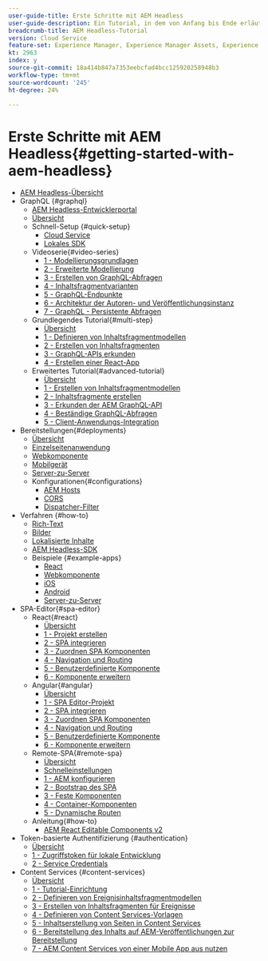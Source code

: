 ```yaml
---
user-guide-title: Erste Schritte mit AEM Headless
user-guide-description: Ein Tutorial, in dem von Anfang bis Ende erläutert wird, wie Inhalte mithilfe von AEM Headless aufgebaut und bereitgestellt werden können.
breadcrumb-title: AEM Headless-Tutorial
version: Cloud Service
feature-set: Experience Manager, Experience Manager Assets, Experience Manager Sites
kt: 2963
index: y
source-git-commit: 18a414b847a7353eebcfad4bcc125920258948b3
workflow-type: tm+mt
source-wordcount: '245'
ht-degree: 24%

---
```



# Erste Schritte mit AEM Headless{#getting-started-with-aem-headless}

+ [AEM Headless-Übersicht](./overview.md)
+ GraphQL {#graphql}
   + [AEM Headless-Entwicklerportal](https://experienceleague.adobe.com/landing/experience-manager/headless/developer.html)
   + [Übersicht](./graphql/overview.md)
   + Schnell-Setup {#quick-setup}
      + [Cloud Service](./graphql/quick-setup/cloud-service.md)
      + [Lokales SDK](./graphql/quick-setup/local-sdk.md)
   + Videoserie{#video-series}
      + [1 - Modellierungsgrundlagen](./graphql/video-series/modeling-basics.md)
      + [2 - Erweiterte Modellierung](./graphql/video-series/advanced-modeling.md)
      + [3 - Erstellen von GraphQL-Abfragen](./graphql/video-series/creating-graphql-queries.md)
      + [4 - Inhaltsfragmentvarianten](./graphql/video-series/content-fragment-variations.md)
      + [5 - GraphQL-Endpunkte](./graphql/video-series/graphql-endpoints.md)
      + [6 - Architektur der Autoren- und Veröffentlichungsinstanz](./graphql/video-series/author-publish-architecture.md)
      + [7 - GraphQL - Persistente Abfragen](./graphql/video-series/graphql-persisted-queries.md)
   + Grundlegendes Tutorial{#multi-step}
      + [Übersicht](./graphql/multi-step/overview.md)
      + [1 - Definieren von Inhaltsfragmentmodellen](./graphql/multi-step/content-fragment-models.md)
      + [2 - Erstellen von Inhaltsfragmenten](./graphql/multi-step/author-content-fragments.md)
      + [3 - GraphQL-APIs erkunden](./graphql/multi-step/explore-graphql-api.md)
      + [4 - Erstellen einer React-App](./graphql/multi-step/graphql-and-react-app.md)
   + Erweitertes Tutorial{#advanced-tutorial}
      + [Übersicht](/help/headless-tutorial/graphql/advanced-graphql/overview.md)
      + [1 - Erstellen von Inhaltsfragmentmodellen](/help/headless-tutorial/graphql/advanced-graphql/create-content-fragment-models.md)
      + [2 - Inhaltsfragmente erstellen](/help/headless-tutorial/graphql/advanced-graphql/author-content-fragments.md)
      + [3 - Erkunden der AEM GraphQL-API](/help/headless-tutorial/graphql/advanced-graphql/explore-graphql-api.md)
      + [4 - Beständige GraphQL-Abfragen](/help/headless-tutorial/graphql/advanced-graphql/graphql-persisted-queries.md)
      + [5 - Client-Anwendungs-Integration](/help/headless-tutorial/graphql/advanced-graphql/client-application-integration.md)
+ Bereitstellungen{#deployments}
   + [Übersicht](./graphql/deployment/overview.md)
   + [Einzelseitenanwendung](./graphql/deployment/spa.md)
   + [Webkomponente](./graphql/deployment/web-component.md)
   + [Mobilgerät](./graphql/deployment/mobile.md)
   + [Server-zu-Server](./graphql/deployment/server-to-server.md)
   + Konfigurationen{#configurations}
      + [AEM Hosts](./graphql/deployment/configurations/aem-hosts.md)
      + [CORS](./graphql/deployment/configurations/cors.md)
      + [Dispatcher-Filter](./graphql/deployment/configurations/dispatcher-filters.md)
+ Verfahren {#how-to}
   + [Rich-Text](./graphql/how-to/rich-text.md)
   + [Bilder](./graphql/how-to/images.md)
   + [Lokalisierte Inhalte](./graphql/how-to/localized-content.md)
   + [AEM Headless-SDK](./graphql/how-to/aem-headless-sdk.md)
   + Beispiele {#example-apps}
      + [React](./graphql/example-apps/react-app.md)
      + [Webkomponente](./graphql/example-apps/web-component.md)
      + [iOS](./graphql/example-apps/ios-swiftui-app.md)
      + [Android](./graphql/example-apps/android-app.md)
      + [Server-zu-Server](./graphql/example-apps/server-to-server-app.md)
+ SPA-Editor{#spa-editor}
   + React{#react}
      + [Übersicht](./spa-editor/react/overview.md)
      + [1 - Projekt erstellen](./spa-editor/react/create-project.md)
      + [2 - SPA integrieren](./spa-editor/react/integrate-spa.md)
      + [3 - Zuordnen SPA Komponenten](./spa-editor/react/map-components.md)
      + [4 - Navigation und Routing](./spa-editor/react/navigation-routing.md)
      + [5 - Benutzerdefinierte Komponente](./spa-editor/react/custom-component.md)
      + [6 - Komponente erweitern](./spa-editor/react/extend-component.md)
   + Angular{#angular}
      + [Übersicht](./spa-editor/angular/overview.md)
      + [1 - SPA Editor-Projekt](./spa-editor/angular/create-project.md)
      + [2 - SPA integrieren](./spa-editor/angular/integrate-spa.md)
      + [3 - Zuordnen SPA Komponenten](./spa-editor/angular/map-components.md)
      + [4 - Navigation und Routing](./spa-editor/angular/navigation-routing.md)
      + [5 - Benutzerdefinierte Komponente](./spa-editor/angular/custom-component.md)
      + [6 - Komponente erweitern](./spa-editor/angular/extend-component.md)
   + Remote-SPA{#remote-spa}
      + [Übersicht](./spa-editor/remote-spa/overview.md)
      + [Schnelleinstellungen](./spa-editor/remote-spa/quick-setup.md)
      + [1 - AEM konfigurieren](./spa-editor/remote-spa/aem-configure.md)
      + [2 - Bootstrap des SPA](./spa-editor/remote-spa/spa-bootstrap.md)
      + [3 - Feste Komponenten](./spa-editor/remote-spa/spa-fixed-component.md)
      + [4 - Container-Komponenten](./spa-editor/remote-spa/spa-container-component.md)
      + [5 - Dynamische Routen](./spa-editor/remote-spa/spa-dynamic-routes.md)
   + Anleitung{#how-to}
      + [AEM React Editable Components v2](./spa-editor/how-to/react-core-components-v2.md)
+ Token-basierte Authentifizierung {#authentication}
   + [Übersicht](./authentication/overview.md)
   + [1 - Zugriffstoken für lokale Entwicklung](./authentication/local-development-access-token.md)
   + [2 - Service Credentials](./authentication/service-credentials.md)
+ Content Services {#content-services}
   + [Übersicht](./content-services/overview.md)
   + [1 - Tutorial-Einrichtung](./content-services/chapter-1.md)
   + [2 - Definieren von Ereignisinhaltsfragmentmodellen](./content-services/chapter-2.md)
   + [3 - Erstellen von Inhaltsfragmenten für Ereignisse](./content-services/chapter-3.md)
   + [4 - Definieren von Content Services-Vorlagen](./content-services/chapter-4.md)
   + [5 - Inhaltserstellung von Seiten in Content Services](./content-services/chapter-5.md)
   + [6 - Bereitstellung des Inhalts auf AEM-Veröffentlichungen zur Bereitstellung](./content-services/chapter-6.md)
   + [7 - AEM Content Services von einer Mobile App aus nutzen](./content-services/chapter-7.md)
